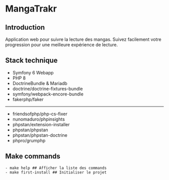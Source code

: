 # MangaTrakr

## Introduction

Application web pour suivre la lecture des mangas. Suivez facilement votre progression pour une meilleure expérience de lecture.

## Stack technique
* Symfony 6 Webapp
* PHP 8
* DoctrineBundle & Mariadb
* doctrine/doctrine-fixtures-bundle
* symfony/webpack-encore-bundle
* fakerphp/faker
***
* friendsofphp/php-cs-fixer
* nunomaduro/phpinsights
* phpstan/extension-installer
* phpstan/phpstan
* phpstan/phpstan-doctrine
* phpro/grumphp

## Make commands
```
- make help ## Afficher la liste des commands
- make first-install ## Initialiser le projet
```